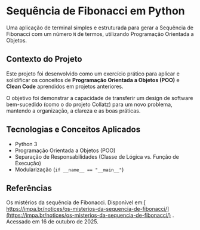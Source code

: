 # Sequência de Fibonacci em Python

Uma aplicação de terminal simples e estruturada para gerar a Sequência de Fibonacci com um número `N` de termos, utilizando Programação Orientada a Objetos.

## Contexto do Projeto

Este projeto foi desenvolvido como um exercício prático para aplicar e solidificar os conceitos de **Programação Orientada a Objetos (POO)** e **Clean Code** aprendidos em projetos anteriores.

O objetivo foi demonstrar a capacidade de transferir um design de software bem-sucedido (como o do projeto Collatz) para um novo problema, mantendo a organização, a clareza e as boas práticas.

## Tecnologias e Conceitos Aplicados

* Python 3
* Programação Orientada a Objetos (POO)
* Separação de Responsabilidades (Classe de Lógica vs. Função de Execução)
* Modularização (`if __name__ == "__main__"`)

## Referências

Os mistérios da sequência de Fibonacci. Disponível em:[ https://impa.br/notices/os-misterios-da-sequencia-de-fibonacci/](https://impa.br/notices/os-misterios-da-sequencia-de-fibonacci/) . Acessado em 16 de outubro de 2025.
